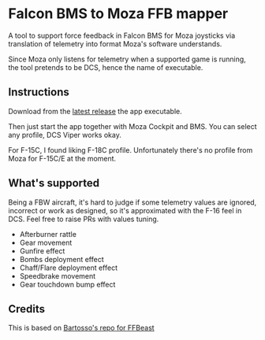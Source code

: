 # Falcon BMS to Moza FFB mapper

A tool to support force feedback in Falcon BMS for Moza joysticks via translation of telemetry into format Moza's
software understands.

Since Moza only listens for telemetry when a supported game is running, the tool pretends to be DCS, hence the name of
executable.

## Instructions

Download from the [latest release](https://github.com/Picroc/falcon-bms-to-moza-ffb/releases) the app executable.

Then just start the app together with Moza Cockpit and BMS. You can select any profile, DCS Viper works okay.

For F-15C, I found liking F-18C profile. Unfortunately there's no profile from Moza for F-15C/E at the moment.

## What's supported

Being a FBW aircraft, it's hard to judge if some telemetry values are ignored, incorrect or work as designed, so it's
approximated with the F-16 feel in DCS. Feel free to raise PRs with values tuning.

- Afterburner rattle
- Gear movement
- Gunfire effect
- Bombs deployment effect
- Chaff/Flare deployment effect
- Speedbrake movement
- Gear touchdown bump effect

## Credits

This is based on [Bartosso's repo for FFBeast](https://github.com/Bartosso/bms-to-ffbeast)
